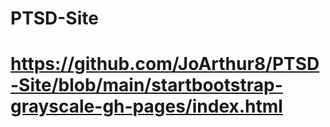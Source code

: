 # PTSD-Site
# https://github.com/JoArthur8/PTSD-Site/blob/main/startbootstrap-grayscale-gh-pages/index.html
